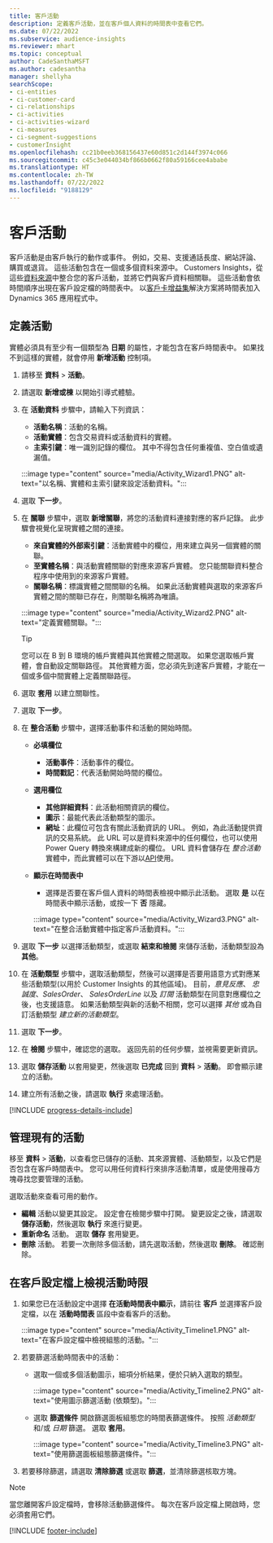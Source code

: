 ```yaml
---
title: 客戶活動
description: 定義客戶活動，並在客戶個人資料的時間表中查看它們。
ms.date: 07/22/2022
ms.subservice: audience-insights
ms.reviewer: mhart
ms.topic: conceptual
author: CadeSanthaMSFT
ms.author: cadesantha
manager: shellyha
searchScope:
- ci-entities
- ci-customer-card
- ci-relationships
- ci-activities
- ci-activities-wizard
- ci-measures
- ci-segment-suggestions
- customerInsight
ms.openlocfilehash: cc21b0eeb368156437e60d851c2d144f3974c066
ms.sourcegitcommit: c45c3e044034bf866b0662f80a59166cee4ababe
ms.translationtype: HT
ms.contentlocale: zh-TW
ms.lasthandoff: 07/22/2022
ms.locfileid: "9188129"
---
```

# <a name="customer-activities"></a>客戶活動

客戶活動是由客戶執行的動作或事件。 例如，交易、支援通話長度、網站評論、購買或退貨。 這些活動包含在一個或多個資料來源中。 Customers Insights，從這些[資料來源](data-sources.md)中整合您的客戶活動，並將它們與客戶資料相關聯。 這些活動會依時間順序出現在客戶設定檔的時間表中。 以[客戶卡增益集](customer-card-add-in.md)解決方案將時間表加入 Dynamics 365 應用程式中。

## <a name="define-an-activity"></a>定義活動

實體必須具有至少有一個類型為 **日期** 的屬性，才能包含在客戶時間表中。 如果找不到這樣的實體，就會停用 **新增活動** 控制項。

1. 請移至 **資料** > **活動**。

1. 請選取 **新增或棟** 以開始引導式體驗。

1. 在 **活動資料** 步驟中，請輸入下列資訊：

   - **活動名稱**：活動的名稱。
   - **活動實體**：包含交易資料或活動資料的實體。
   - **主索引鍵**：唯一識別記錄的欄位。 其中不得包含任何重複值、空白值或遺漏值。

   :::image type="content" source="media/Activity_Wizard1.PNG" alt-text="以名稱、實體和主索引鍵來設定活動資料。":::

1. 選取 **下一步**。

1. 在 **關聯** 步驟中，選取 **新增關聯**，將您的活動資料連接對應的客戶記錄。 此步驟會視覺化呈現實體之間的連接。  

   - **來自實體的外部索引鍵**：活動實體中的欄位，用來建立與另一個實體的關聯。
   - **至實體名稱**：與活動實體關聯的對應來源客戶實體。 您只能關聯資料整合程序中使用到的來源客戶實體。
   - **關聯名稱**：標識實體之間關聯的名稱。 如果此活動實體與選取的來源客戶實體之間的關聯已存在，則關聯名稱將為唯讀。

   :::image type="content" source="media/Activity_Wizard2.PNG" alt-text="定義實體關聯。":::

   > [!TIP]
   > 您可以在 B 到 B 環境的帳戶實體與其他實體之間選取。 如果您選取帳戶實體，會自動設定關聯路徑。 其他實體方面，您必須先到達客戶實體，才能在一個或多個中間實體上定義關聯路徑。

1. 選取 **套用** 以建立關聯性。

1. 選取 **下一步**。

1. 在 **整合活動** 步驟中，選擇活動事件和活動的開始時間。
   - **必填欄位**
      - **活動事件**：活動事件的欄位。
      - **時間戳記**：代表活動開始時間的欄位。

   - **選用欄位**
      - **其他詳細資料**：此活動相關資訊的欄位。
      - **圖示**：最能代表此活動類型的圖示。
      - **網址**：此欄位可包含有關此活動資訊的 URL。 例如，為此活動提供資訊的交易系統。 此 URL 可以是資料來源中的任何欄位，也可以使用 Power Query 轉換來構建成新的欄位。 URL 資料會儲存在 *整合活動* 實體中，而此實體可以在下游以[API](apis.md)使用。

   - **顯示在時間表中**
      - 選擇是否要在客戶個人資料的時間表檢視中顯示此活動。 選取 **是** 以在時間表中顯示活動，或按一下 **否** 隱藏。

      :::image type="content" source="media/Activity_Wizard3.PNG" alt-text="在整合活動實體中指定客戶活動資料。":::

1. 選取 **下一步** 以選擇活動類型，或選取 **結束和檢閱** 來儲存活動，活動類型設為 **其他**。

1. 在 **活動類型** 步驟中，選取活動類型，然後可以選擇是否要用語意方式對應某些活動類型(以用於 Customer Insights 的其他區域)。 目前，*意見反應*、 *忠誠度*、*SalesOrder*、 *SalesOrderLine* 以及 *訂閱* 活動類型在同意對應欄位之後，也支援語意。 如果活動類型與新的活動不相關，您可以選擇 *其他* 或為自訂活動類型 *建立新的活動類型*。

1. 選取 **下一步**。

1. 在 **檢閱** 步驟中，確認您的選取。 返回先前的任何步驟，並視需要更新資訊。

1. 選取 **儲存活動** 以套用變更，然後選取 **已完成** 回到 **資料** > **活動**。 即會顯示建立的活動。

1. 建立所有活動之後，請選取 **執行** 來處理活動。

[!INCLUDE [progress-details-include](includes/progress-details-pane.md)]

## <a name="manage-existing-activities"></a>管理現有的活動

移至 **資料** > **活動**，以查看您已儲存的活動、其來源實體、活動類型，以及它們是否包含在客戶時間表中。 您可以用任何資料行來排序活動清單，或是使用搜尋方塊尋找您要管理的活動。

選取活動來查看可用的動作。

- **編輯** 活動以變更其設定。 設定會在檢閱步驟中打開。 變更設定之後，請選取 **儲存活動**，然後選取 **執行** 來進行變更。
- **重新命名** 活動。 選取 **儲存** 套用變更。
- **刪除** 活動。 若要一次刪除多個活動，請先選取活動，然後選取 **刪除**。 確認刪除。

## <a name="view-activity-timelines-on-customer-profiles"></a>在客戶設定檔上檢視活動時限

1. 如果您已在活動設定中選擇 **在活動時間表中顯示**，請前往 **客戶** 並選擇客戶設定檔，以在 **活動時間表** 區段中查看客戶的活動。

   :::image type="content" source="media/Activity_Timeline1.PNG" alt-text="在客戶設定檔中檢視組態的活動。":::

1. 若要篩選活動時間表中的活動：

   - 選取一個或多個活動圖示，細項分析結果，便於只納入選取的類型。

     :::image type="content" source="media/Activity_Timeline2.PNG" alt-text="使用圖示篩選活動 (依類型)。":::

   - 選取 **篩選條件** 開啟篩選面板組態您的時間表篩選條件。 按照 *活動類型* 和/或 *日期* 篩選。 選取 **套用**。

     :::image type="content" source="media/Activity_Timeline3.PNG" alt-text="使用篩選面板組態篩選條件。":::

1. 若要移除篩選，請選取 **清除篩選** 或選取 **篩選**，並清除篩選核取方塊。

> [!NOTE]
> 當您離開客戶設定檔時，會移除活動篩選條件。 每次在客戶設定檔上開啟時，您必須套用它們。

[!INCLUDE [footer-include](includes/footer-banner.md)]
